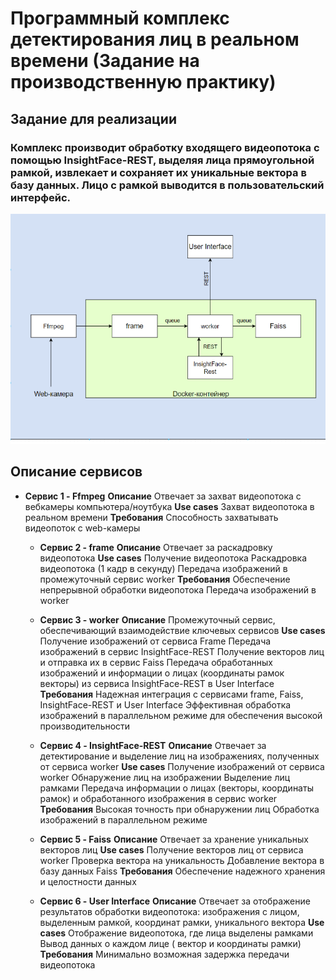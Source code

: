 ﻿# Программный комплекс детектирования лиц в реальном времени (Задание на производственную практику)

## Задание для реализации
### Комплекс производит обработку входящего видеопотока с помощью InsightFace-REST, выделяя лица прямоугольной рамкой, извлекает и сохраняет их уникальные вектора в базу данных. Лицо с рамкой выводится в пользовательский интерфейс.

![Схема взаимодействия компонентов приложения.](assets/Scheme.png)

## Описание сервисов

- **Сервис 1 - Ffmpeg**
  **Описание**
  Отвечает за захват видеопотока с вебкамеры компьютера/ноутбука
  **Use cases**
  Захват видеопотока в реальном времени
  **Требования**
  Способность захватывать видеопоток с web-камеры

  - **Сервис 2 - frame**
  **Описание**
  Отвечает за раскадровку видеопотока
  **Use cases**
    Получение видеопотока 
    Раскадровка видеопотока (1 кадр в секунду)
    Передача изображений в промежуточный сервис worker
  **Требования**
    Обеспечение непрерывной обработки видеопотока
    Передача изображений в worker

  - **Сервис 3 - worker**
  **Описание**
  Промежуточный сервис, обеспечивающий взаимодействие ключевых сервисов
  **Use cases**
    Получение изображений от сервиса Frame
    Передача изображений в сервис InsightFace-REST
    Получение векторов лиц и отправка их в сервис Faiss
    Передача обработанных изображений и информации о лицах (координаты рамок векторы) из сервиса InsightFace-REST в User Interface
  **Требования**
    Надежная интеграция с сервисами frame, Faiss, InsightFace-REST и User Interface
    Эффективная обработка изображений в параллельном режиме для обеспечения высокой производительности

  - **Сервис 4 - InsightFace-REST**
  **Описание**
  Отвечает за детектирование и выделение лиц на изображениях, полученных от сервиса worker
  **Use cases**
    Получение изображений от сервиса worker
    Обнаружение лиц на изображении
    Выделение лиц рамками
    Передача информации о лицах (векторы, координаты рамок) и обработанного изображения в сервис worker
  **Требования**
    Высокая точность при обнаружении лиц
    Обработка изображений в параллельном режиме

  - **Сервис 5 - Faiss**
  **Описание**
  Отвечает за хранение уникальных векторов лиц
  **Use cases**
    Получение векторов лиц от сервиса worker
    Проверка вектора на уникальность
    Добавление вектора в базу данных Faiss
  **Требования**
    Обеспечение надежного хранения и целостности данных

  - **Сервис 6 - User Interface**
  **Описание**
  Отвечает за отображение результатов обработки видеопотока: изображения с лицом, выделенным рамкой, координат рамки, уникального вектора
  **Use cases**
    Отображение видеопотока, где лица выделены рамками
    Вывод данных о каждом лице ( вектор и координаты рамки)
  **Требования**
    Минимально возможная задержка передачи видеопотока
